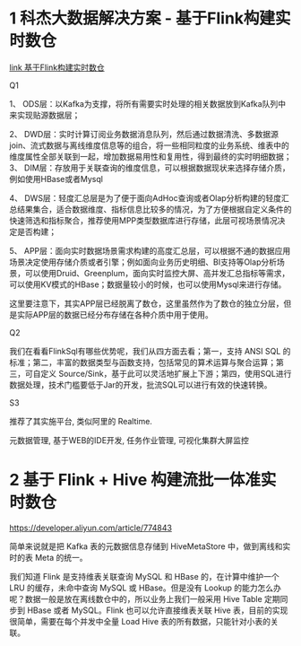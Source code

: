 # 1 科杰大数据解决方案 - 基于Flink构建实时数仓

[link 基于Flink构建实时数仓](https://zhuanlan.zhihu.com/p/192789482)

Q1

1、 ODS层：以Kafka为支撑，将所有需要实时处理的相关数据放到Kafka队列中来实现贴源数据层；

2、 DWD层：实时计算订阅业务数据消息队列，然后通过数据清洗、多数据源join、流式数据与离线维度信息等的组合，将一些相同粒度的业务系统、维表中的维度属性全部关联到一起，增加数据易用性和复用性，得到最终的实时明细数据；
3、 DIM层：存放用于关联查询的维度信息，可以根据数据现状来选择存储介质，例如使用HBase或者Mysql

4、 DWS层：轻度汇总层是为了便于面向AdHoc查询或者Olap分析构建的轻度汇总结果集合，适合数据维度、指标信息比较多的情况，为了方便根据自定义条件的快速筛选和指标聚合，推荐使用MPP类型数据库进行存储，此层可视场景情况决定是否构建；

5、 APP层：面向实时数据场景需求构建的高度汇总层，可以根据不通的数据应用场景决定使用存储介质或者引擎；例如面向业务历史明细、BI支持等Olap分析场景，可以使用Druid、Greenplum，面向实时监控大屏、高并发汇总指标等需求，可以使用KV模式的HBase；数据量较小的时候，也可以使用Mysql来进行存储。

这里要注意下，其实APP层已经脱离了数仓，这里虽然作为了数仓的独立分层，但是实际APP层的数据已经分布存储在各种介质中用于使用。

Q2

我们在看看FlinkSql有哪些优势呢，我们从四方面去看；第一，支持 ANSI SQL 的标准；第二，丰富的数据类型与函数支持，包括常见的算术运算与聚合运算；第三，可自定义 Source/Sink，基于此可以灵活地扩展上下游；第四，使用SQL进行数据处理，技术门槛要低于Jar的开发，批流SQL可以进行有效的快速转换。

S3

推荐了其实施平台, 类似阿里的 Realtime. 

元数据管理, 基于WEB的IDE开发, 任务作业管理, 可视化集群大屏监控



# 2 基于 Flink + Hive 构建流批一体准实时数仓

https://developer.aliyun.com/article/774843

简单来说就是把 Kafka 表的元数据信息存储到 HiveMetaStore 中，做到离线和实时的表 Meta 的统一。

我们知道 Flink 是支持维表关联查询 MySQL 和 HBase 的，在计算中维护一个 LRU 的缓存，未命中查询 MySQL 或 HBase。但是没有 Lookup 的能力怎么办呢？数据一般是放在离线数仓中的，所以业务上我们一般采用 Hive Table 定期同步到 HBase 或者 MySQL。Flink 也可以允许直接维表关联 Hive 表，目前的实现很简单，需要在每个并发中全量 Load Hive 表的所有数据，只能针对小表的关联。